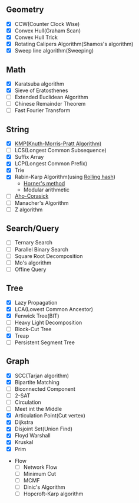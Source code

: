 ## Geometry
  - [x] CCW(Counter Clock Wise)<br>
  - [x] Convex Hull(Graham Scan)<br>
  - [x] Convex Hull Trick<br>
  - [x] Rotating Calipers Algorithm(Shamos's algorithm)<br>
  - [x] Sweep line algorithm(Sweeping)<br>
  
## Math
  - [x] Karatsuba algorithm<br>
  - [x] Sieve of Eratosthenes<br>
  - [ ] Extended Euclidean Algorithm<br>
  - [ ] Chinese Remainder Theorem<br>
  - [ ] Fast Fourier Transform<br>

## String
  - [x] [KMP(Knuth-Morris-Pratt Algorithm)](https://vvshinevv.tistory.com/2)<br>
  - [ ] LCS(Longest Common Subsequence)<br>
  - [x] Suffix Array<br>
  - [x] LCP(Longest Common Prefix)<br>
  - [x] Trie<br>
  - [x] Rabin-Karp Algorithm(using [Rolling hash](https://en.wikipedia.org/wiki/Rolling_hash))<br>
    * [Horner's method](https://jackpot53.tistory.com/119)<br>
    * Modular arithmetic<br>
  - [ ] [Aho-Corasick](https://m.blog.naver.com/kks227/220992598966)<br>
  - [ ] Manacher's Algorithm<br>
  - [ ] Z algorithm<br>
  
## Search/Query
  - [ ] Ternary Search<br>
  - [ ] Parallel Binary Search<br>
  - [ ] Square Root Decomposition<br>
  - [ ] Mo's algorithm<br>
  - [ ] Offine Query<br>
  
## Tree
  - [x] Lazy Propagation<br>
  - [x] LCA(Lowest Common Ancestor)<br>
  - [x] Fenwick Tree(BIT)<br>
  - [ ] Heavy Light Decomposition<br>
  - [ ] Block-Cut Tree<br>
  - [x] Treap<br>
  - [ ] Persistent Segment Tree<br>

## Graph
  - [x] SCC(Tarjan algorithm)<br>
  - [x] Bipartite Matching<br>
  - [ ] Biconnected Component<br>
  - [ ] 2-SAT<br>
  - [ ] Circulation<br>
  - [ ] Meet int the Middle<br>
  - [x] Articulation Point(Cut vertex)<br>
  - [x] Dijkstra<br>
  - [x] Disjoint Set(Union Find)<br>
  - [x] Floyd Warshall<br>
  - [x] Kruskal<br>
  - [x] Prim<br>
  * Flow
    - [ ] Network Flow<br>
    - [ ] Minimum Cut<br>
    - [ ] MCMF<br>
    - [ ] Dinic's Algorithm<br>
    - [ ] Hopcroft-Karp algorithm<br>
